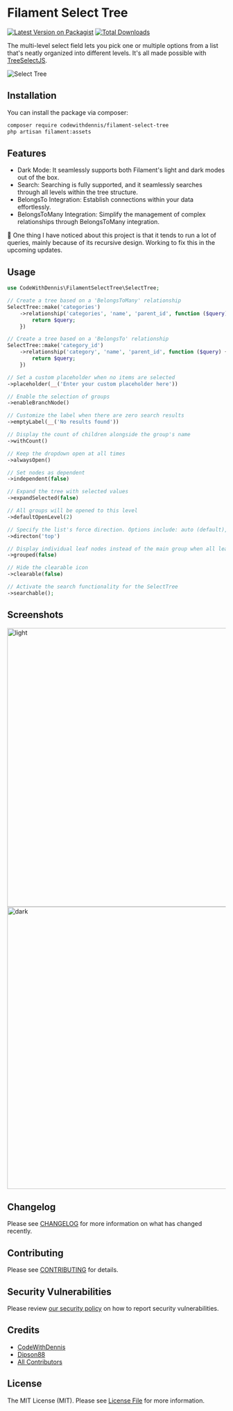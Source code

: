 # Filament Select Tree

[![Latest Version on Packagist](https://img.shields.io/packagist/v/codewithdennis/filament-select-tree.svg?style=flat-square)](https://packagist.org/packages/codewithdennis/filament-select-tree)
[![Total Downloads](https://img.shields.io/packagist/dt/codewithdennis/filament-select-tree.svg?style=flat-square)](https://packagist.org/packages/codewithdennis/filament-select-tree)

The multi-level select field lets you pick one or multiple options from a list that's neatly organized into different levels. It's all made possible with [TreeSelectJS](https://github.com/dipson88/treeselectjs).

![Select Tree](https://github.com/CodeWithDennis/filament-select-tree/assets/23448484/d944b896-134b-414a-b654-9adecc43ba5e)


## Installation

You can install the package via composer:

```bash
composer require codewithdennis/filament-select-tree
php artisan filament:assets
```

## Features

- Dark Mode: It seamlessly supports both Filament's light and dark modes out of the box.
- Search: Searching is fully supported, and it seamlessly searches through all levels within the tree structure.
- BelongsTo Integration: Establish connections within your data effortlessly.
- BelongsToMany Integration: Simplify the management of complex relationships through BelongsToMany integration.

🐛 One thing I have noticed about this project is that it tends to run a lot of queries, mainly because of its recursive design. Working to fix this in the upcoming updates.

## Usage

```PHP
use CodeWithDennis\FilamentSelectTree\SelectTree;

// Create a tree based on a 'BelongsToMany' relationship
SelectTree::make('categories')
    ->relationship('categories', 'name', 'parent_id', function ($query) {
        return $query;
    })

// Create a tree based on a 'BelongsTo' relationship
SelectTree::make('category_id')
    ->relationship('category', 'name', 'parent_id', function ($query) {
        return $query;
    })

// Set a custom placeholder when no items are selected
->placeholder(__('Enter your custom placeholder here'))

// Enable the selection of groups
->enableBranchNode()

// Customize the label when there are zero search results
->emptyLabel(__('No results found'))

// Display the count of children alongside the group's name
->withCount()

// Keep the dropdown open at all times
->alwaysOpen()

// Set nodes as dependent
->independent(false)

// Expand the tree with selected values
->expandSelected(false)

// All groups will be opened to this level
->defaultOpenLevel(2)

// Specify the list's force direction. Options include: auto (default), top, and bottom.
->directon('top')

// Display individual leaf nodes instead of the main group when all leaf nodes are selected
->grouped(false)

// Hide the clearable icon
->clearable(false)

// Activate the search functionality for the SelectTree
->searchable();
```

## Screenshots

<img width="641" alt="light" src="https://github.com/CodeWithDennis/filament-select-tree/assets/23448484/4d348c85-5ee9-45b1-9424-0d8b3efcc02e">
<img width="649" alt="dark" src="https://github.com/CodeWithDennis/filament-select-tree/assets/23448484/396627ff-bf36-44b7-b20c-0d32b2eff957">

## Changelog
Please see [CHANGELOG](CHANGELOG.md) for more information on what has changed recently.

## Contributing

Please see [CONTRIBUTING](.github/CONTRIBUTING.md) for details.

## Security Vulnerabilities

Please review [our security policy](../../security/policy) on how to report security vulnerabilities.

## Credits

- [CodeWithDennis](https://github.com/CodeWithDennis)
- [Dipson88](https://github.com/dipson88/treeselectjs)
- [All Contributors](../../contributors)

## License

The MIT License (MIT). Please see [License File](LICENSE.md) for more information.
